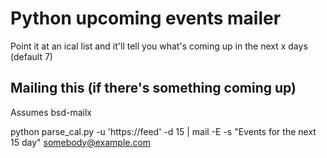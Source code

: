 # Python upcoming events mailer

Point it at an ical list and it'll tell you what's coming up in the next x days (default 7)

## Mailing this (if there's something coming up)

Assumes bsd-mailx

python parse_cal.py -u 'https://feed' -d 15 | mail -E -s "Events for the next 15 day" somebody@example.com

